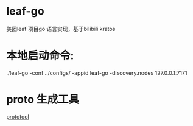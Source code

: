 # leaf-go

美团leaf 项目go 语言实现，基于bilibili kratos 


# 本地启动命令:
./leaf-go -conf ../configs/ -appid leaf-go -discovery.nodes 127.0.0.1:7171

# proto 生成工具
[prototool](https://github.com/mfslog/prototool)


